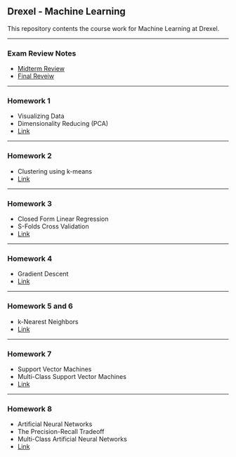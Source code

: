 ## Drexel - Machine Learning
This repository contents the course work for Machine Learning at Drexel.

---
### Exam Review Notes
- [Midterm Review](./ExamReview/Midterm/MidtermReview.md)
- [Final Reveiw](./ExamReview/Final/final.md)

---
### Homework 1
- Visualizing Data
- Dimensionality Reducing (PCA)
- [Link](./HW1)

---
### Homework 2
- Clustering using k-means
- [Link](./HW2)

---
### Homework 3
- Closed Form Linear Regression
- S-Folds Cross Validation
- [Link](./HW3)

---
### Homework 4
- Gradient Descent
- [Link](./HW4)

---
### Homework 5 and 6
- k-Nearest Neighbors
- [Link](./HW5&6)

---
### Homework 7
- Support Vector Machines
- Multi-Class Support Vector Machines
- [Link](./HW7)

---
### Homework 8
- Artificial Neural Networks
- The Precision-Recall Tradeoff
- Multi-Class Artificial Neural Networks
- [Link](./HW8)
